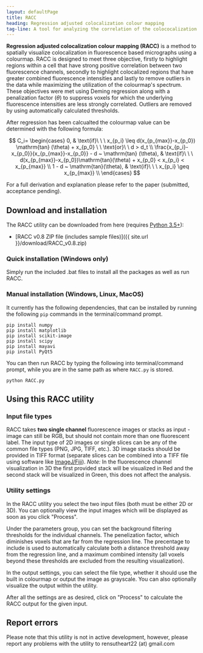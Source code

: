 ```yaml
---
layout: defaultPage
title: RACC
heading: Regression adjusted colocalization colour mapping
tag-line: A tool for analyzing the correlation of the colococalization between two fluorescent channels
---
```


**Regression adjusted colocalization colour mapping (RACC)** is a method to spatially visualize colocalization in fluorescence based micrographs using a colourmap. RACC is designed to meet three objective, firstly to highlight regions within a cell that have strong positive correlation between two fluorescence channels, secondly to highlight colocalized regions that have greater combined fluorescence intensities and lastly to remove outliers in the data while maximizing the utilization of the colourmap's spectrum. These objectives were met using Deming regression along with a penalization factor ($\theta$) to suppress voxels for which the underlying fluorescence intensities are less strongly correlated. Outliers are removed by using automatically calculated thresholds.

After regression has been calcualted the colourmap value can be determined with the following formula:

$$
    C_i=
    \begin{cases}
      0, & \text{if}\ \ \  x_{p_i} \leq d(x_{p_{max}}-x_{p_0}) \mathrm{tan} (\theta) + x_{p_0} \ \ \text{or}\ \ d > d_t \\ 
      \frac{x_{p_i}-x_{p_0}}{x_{p_{max}}-x_{p_0}} - d ~ \mathrm{tan} (\theta),  & \text{if}\ \ \ d(x_{p_{max}}-x_{p_0})\mathrm{tan}(\theta) + x_{p_0} < x_{p_i} < x_{p_{max}} \\
      1 - d ~ \mathrm{tan}(\theta), & \text{if}\ \ \  x_{p_i} \geq x_{p_{max}} \\
    \end{cases}
$$

For a full derivation and explanation please refer to the paper (submitted, acceptance pending).

## Download and installation

The RACC utility can be downloaded from here (requires [Python 3.5+](https://www.python.org/downloads/)):

- [RACC v0.8 ZIP file (includes sample files)]({{ site.url }}/download/RACC_v0.8.zip)

### Quick installation (Windows only)
Simply run the included .bat files to install all the packages as well as run RACC.


### Manual installation (Windows, Linux, MacOS)
It currently has the following dependencies, that can be installed by running the following `pip` commands in the terminal/command prompt.

```
pip install numpy
pip install matplotlib
pip install scikit-image
pip install scipy
pip install mayavi
pip install PyQt5
```

You can then run RACC by typing the following into terminal/command prompt, while you are in the same path as where `RACC.py` is stored.

```
python RACC.py
```

## Using this RACC utility

### Input file types

RACC takes **two single channel** fluorescence images or stacks as input - image can still be RGB, but should not contain more than one fluorescent label. The input type of 2D images or single slices can be any of the common file types (PNG, JPG, TIFF, etc.). 3D image stacks should be provided in TIFF format (separate slices can be combined into a TIFF file using software like [ImageJ/Fiji](https://fiji.sc/)). _Note:_ In the fluorescence channel visualization in 3D the first provided stack will be visualized in Red and the second stack will be visualized in Green, this does not affect the analysis.

### Utility settings

In the RACC utility you select the two input files (both must be either 2D or 3D). You can optionally view the input images which will be displayed as soon as you click "Process". 

Under the parameters group, you can set the background filtering thresholds for the individual channels. The penelization factor, which diminishes voxels that are far from the regression line. The precentage to include is used to automatically calculate both a distance threshold away from the regression line, and a maximum combined intensity (all voxels beyond these thresholds are excluded from the resulting visualization).

In the output settings, you can select the file type, whether it should use the built in colourmap or output the image as grayscale. You can also optionally visualize the output within the utility.

After all the settings are as desired, click on "Process" to calculate the RACC output for the given input.

## Report errors

Please note that this utility is not in active development, however, please report any problems with the utility to rensutheart22 (at) gmail.com